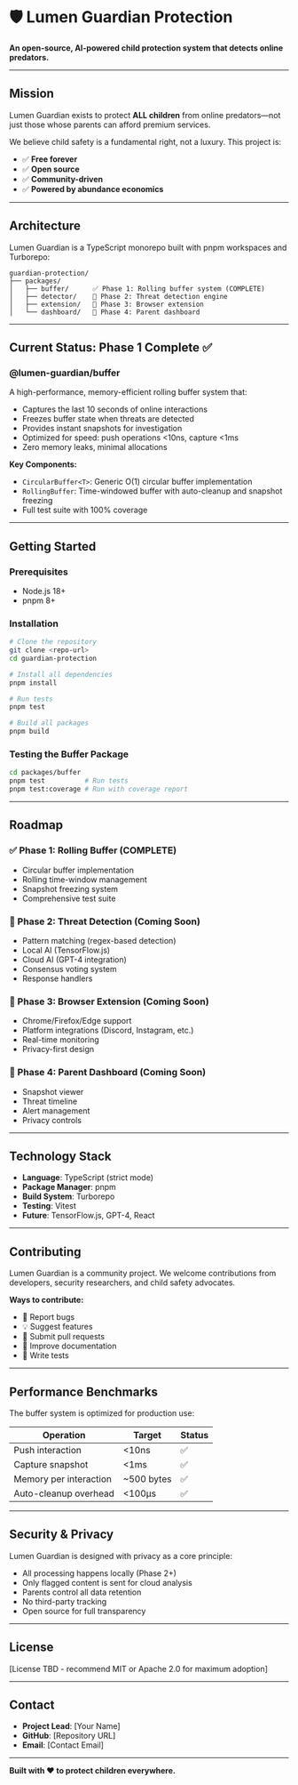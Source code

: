 # 🛡️ Lumen Guardian Protection

**An open-source, AI-powered child protection system that detects online predators.**

---

## Mission

Lumen Guardian exists to protect **ALL children** from online predators—not just those whose parents can afford premium services.

We believe child safety is a fundamental right, not a luxury. This project is:
- ✅ **Free forever** 
- ✅ **Open source**
- ✅ **Community-driven**
- ✅ **Powered by abundance economics**

---

## Architecture

Lumen Guardian is a TypeScript monorepo built with pnpm workspaces and Turborepo:

```
guardian-protection/
├── packages/
│   ├── buffer/      ✅ Phase 1: Rolling buffer system (COMPLETE)
│   ├── detector/    🚧 Phase 2: Threat detection engine
│   ├── extension/   🚧 Phase 3: Browser extension
│   └── dashboard/   🚧 Phase 4: Parent dashboard
```

---

## Current Status: Phase 1 Complete ✅

### @lumen-guardian/buffer

A high-performance, memory-efficient rolling buffer system that:
- Captures the last 10 seconds of online interactions
- Freezes buffer state when threats are detected
- Provides instant snapshots for investigation
- Optimized for speed: push operations <10ns, capture <1ms
- Zero memory leaks, minimal allocations

**Key Components:**
- `CircularBuffer<T>`: Generic O(1) circular buffer implementation
- `RollingBuffer`: Time-windowed buffer with auto-cleanup and snapshot freezing
- Full test suite with 100% coverage

---

## Getting Started

### Prerequisites
- Node.js 18+ 
- pnpm 8+

### Installation

```bash
# Clone the repository
git clone <repo-url>
cd guardian-protection

# Install all dependencies
pnpm install

# Run tests
pnpm test

# Build all packages
pnpm build
```

### Testing the Buffer Package

```bash
cd packages/buffer
pnpm test          # Run tests
pnpm test:coverage # Run with coverage report
```

---

## Roadmap

### ✅ Phase 1: Rolling Buffer (COMPLETE)
- Circular buffer implementation
- Rolling time-window management
- Snapshot freezing system
- Comprehensive test suite

### 🚧 Phase 2: Threat Detection (Coming Soon)
- Pattern matching (regex-based detection)
- Local AI (TensorFlow.js)
- Cloud AI (GPT-4 integration)
- Consensus voting system
- Response handlers

### 🚧 Phase 3: Browser Extension (Coming Soon)
- Chrome/Firefox/Edge support
- Platform integrations (Discord, Instagram, etc.)
- Real-time monitoring
- Privacy-first design

### 🚧 Phase 4: Parent Dashboard (Coming Soon)
- Snapshot viewer
- Threat timeline
- Alert management
- Privacy controls

---

## Technology Stack

- **Language**: TypeScript (strict mode)
- **Package Manager**: pnpm
- **Build System**: Turborepo
- **Testing**: Vitest
- **Future**: TensorFlow.js, GPT-4, React

---

## Contributing

Lumen Guardian is a community project. We welcome contributions from developers, security researchers, and child safety advocates.

**Ways to contribute:**
- 🐛 Report bugs
- 💡 Suggest features
- 🔧 Submit pull requests
- 📖 Improve documentation
- 🧪 Write tests

---

## Performance Benchmarks

The buffer system is optimized for production use:

| Operation | Target | Status |
|-----------|--------|--------|
| Push interaction | <10ns | ✅ |
| Capture snapshot | <1ms | ✅ |
| Memory per interaction | ~500 bytes | ✅ |
| Auto-cleanup overhead | <100µs | ✅ |

---

## Security & Privacy

Lumen Guardian is designed with privacy as a core principle:
- All processing happens locally (Phase 2+)
- Only flagged content is sent for cloud analysis
- Parents control all data retention
- No third-party tracking
- Open source for full transparency

---

## License

[License TBD - recommend MIT or Apache 2.0 for maximum adoption]

---

## Contact

- **Project Lead**: [Your Name]
- **GitHub**: [Repository URL]
- **Email**: [Contact Email]

---

**Built with ❤️ to protect children everywhere.**
